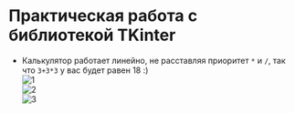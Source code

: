 # Практическая работа с библиотекой TKinter  
+ Калькулятор работает линейно, не расставляя приоритет `*` и `/`, так что `3+3*3` у вас будет равен 18 :)  
![1](https://user-images.githubusercontent.com/46486971/193228064-0733f67a-4e1b-42a1-937f-5e002262a195.png)  
![2](https://user-images.githubusercontent.com/46486971/193228098-c3498a87-e995-47eb-85dd-00120a1e5d71.png)  
![3](https://user-images.githubusercontent.com/46486971/193228116-68b9e9f4-5781-47db-a977-f995aa72576b.png)
